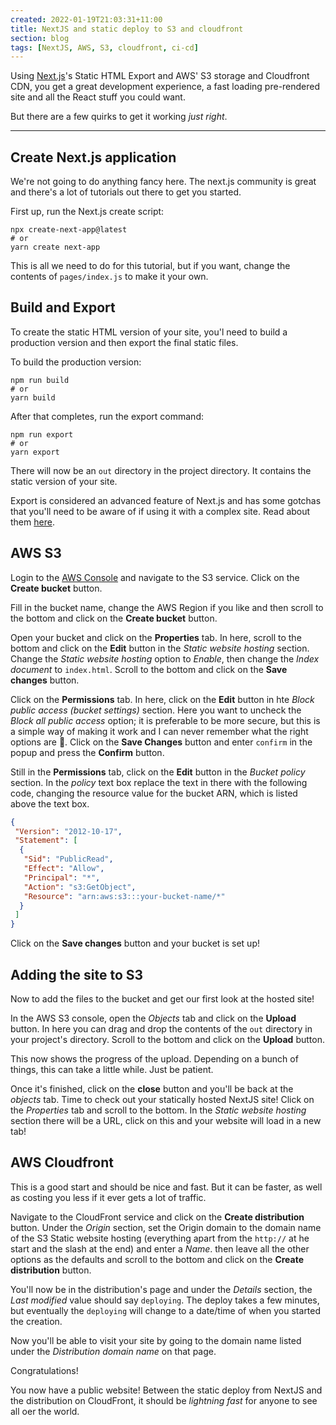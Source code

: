 ```yaml
---
created: 2022-01-19T21:03:31+11:00
title: NextJS and static deploy to S3 and cloudfront
section: blog
tags: [NextJS, AWS, S3, cloudfront, ci-cd]
---
```


Using [Next.js](https://nextjs.org)'s Static HTML Export and AWS' S3 storage and Cloudfront CDN, you get a great development experience, a fast loading pre-rendered site and all the React stuff you could want.

But there are a few quirks to get it working _just right_.

---

## Create Next.js application

We're not going to do anything fancy here. The next.js community is great and there's a lot of tutorials out there to get you started.

First up, run the Next.js create script:

```shell
npx create-next-app@latest
# or
yarn create next-app
```

This is all we need to do for this tutorial, but if you want, change the contents of `pages/index.js` to make it your own.

## Build and Export

To create the static HTML version of your site, you'l need to build a production version and then export the final static files.

To build the production version:

```shell
npm run build
# or
yarn build
```

After that completes, run the export command:

```shell
npm run export
# or
yarn export
```

There will now be an `out` directory in the project directory. It contains the static version of your site.

Export is considered an advanced feature of Next.js and has some gotchas that you'll need to be aware of if using it with a complex site. Read about them [here](https://nextjs.org/docs/advanced-features/static-html-export#caveats).

## AWS S3

Login to the [AWS Console](https://console.aws.amazon.com/) and navigate to the S3 service. Click on the **Create bucket** button.

Fill in the bucket name, change the AWS Region if you like and then scroll to the bottom and click on the **Create bucket** button.
  
Open your bucket and click on the **Properties** tab. In here, scroll to the bottom and click on the **Edit** button in the _Static website hosting_ section. Change the _Static website hosting_ option to _Enable_, then change the _Index document_ to `index.html`. Scroll to the bottom and click on the **Save changes** button.

Click on the **Permissions** tab. In here, click on the **Edit** button in hte _Block public access (bucket settings)_ section. Here you want to uncheck the _Block all public access_ option; it is preferable to be more secure, but this is a simple way of making it work and I can never remember what the right options are 🤣. Click on the **Save Changes** button and enter `confirm` in the popup and press the **Confirm** button.

Still in the **Permissions** tab, click on the **Edit** button in the _Bucket policy_ section. In the _policy_ text box replace the text in there with the following code, changing the resource value for the bucket ARN, which is listed above the text box.

```json type=static
{
 "Version": "2012-10-17",
 "Statement": [
  {
   "Sid": "PublicRead",
   "Effect": "Allow",
   "Principal": "*",
   "Action": "s3:GetObject",
   "Resource": "arn:aws:s3:::your-bucket-name/*"
  }
 ]
}
```

Click on the **Save changes** button and your bucket is set up!

## Adding the site to S3

Now to add the files to the bucket and get our first look at the hosted site!

In the AWS S3 console, open the _Objects_ tab and click on the **Upload** button. In here you can drag and drop the contents of the `out` directory in your project's directory. Scroll to the bottom and click on the **Upload** button.

This now shows the progress of the upload. Depending on a bunch of things, this can take a little while. Just be patient.

Once it's finished, click on the **close** button and you'll be back at the _objects_ tab. Time to check out your statically hosted NextJS site! Click on the _Properties_ tab and scroll to the bottom. In the _Static website hosting_ section there will be a URL, click on this and your website will load in a new tab!

## AWS Cloudfront

This is a good start and should be nice and fast. But it can be faster, as well as costing you less if it ever gets a lot of traffic.

Navigate to the CloudFront service and click on the **Create distribution** button. Under the _Origin_ section, set the Origin domain to the domain name of the S3 Static website hosting (everything apart from the `http://` at he start and the slash at the end) and enter a _Name_. then leave all the other options as the defaults and scroll to the bottom and click on the **Create distribution** button.

You'll now be in the distribution's page and under the _Details_ section, the _Last modified_ value should say `deploying`. The deploy takes a few minutes, but eventually the `deploying` will change to a date/time of when you started the creation.

Now you'll be able to visit your site by going to the domain name listed under the _Distribution domain name_ on that page.

Congratulations!

You now have a public website! Between the static deploy from NextJS and the distribution on CloudFront, it should be _lightning fast_ for anyone to see all oer the world.
